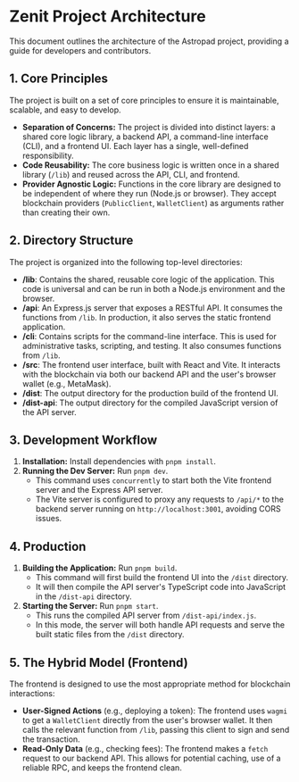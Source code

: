 # Zenit Project Architecture

This document outlines the architecture of the Astropad project, providing a guide for developers and contributors.

## 1. Core Principles

The project is built on a set of core principles to ensure it is maintainable, scalable, and easy to develop.

- **Separation of Concerns:** The project is divided into distinct layers: a shared core logic library, a backend API, a command-line interface (CLI), and a frontend UI. Each layer has a single, well-defined responsibility.
- **Code Reusability:** The core business logic is written once in a shared library (`/lib`) and reused across the API, CLI, and frontend.
- **Provider Agnostic Logic:** Functions in the core library are designed to be independent of where they run (Node.js or browser). They accept blockchain providers (`PublicClient`, `WalletClient`) as arguments rather than creating their own.

## 2. Directory Structure

The project is organized into the following top-level directories:

- **/lib**: Contains the shared, reusable core logic of the application. This code is universal and can be run in both a Node.js environment and the browser.
- **/api**: An Express.js server that exposes a RESTful API. It consumes the functions from `/lib`. In production, it also serves the static frontend application.
- **/cli**: Contains scripts for the command-line interface. This is used for administrative tasks, scripting, and testing. It also consumes functions from `/lib`.
- **/src**: The frontend user interface, built with React and Vite. It interacts with the blockchain via both our backend API and the user's browser wallet (e.g., MetaMask).
- **/dist**: The output directory for the production build of the frontend UI.
- **/dist-api**: The output directory for the compiled JavaScript version of the API server.

## 3. Development Workflow

1.  **Installation:** Install dependencies with `pnpm install`.
2.  **Running the Dev Server:** Run `pnpm dev`.
    - This command uses `concurrently` to start both the Vite frontend server and the Express API server.
    - The Vite server is configured to proxy any requests to `/api/*` to the backend server running on `http://localhost:3001`, avoiding CORS issues.

## 4. Production

1.  **Building the Application:** Run `pnpm build`.
    - This command will first build the frontend UI into the `/dist` directory.
    - It will then compile the API server's TypeScript code into JavaScript in the `/dist-api` directory.
2.  **Starting the Server:** Run `pnpm start`.
    - This runs the compiled API server from `/dist-api/index.js`.
    - In this mode, the server will both handle API requests and serve the built static files from the `/dist` directory.

## 5. The Hybrid Model (Frontend)

The frontend is designed to use the most appropriate method for blockchain interactions:

- **User-Signed Actions** (e.g., deploying a token): The frontend uses `wagmi` to get a `WalletClient` directly from the user's browser wallet. It then calls the relevant function from `/lib`, passing this client to sign and send the transaction.
- **Read-Only Data** (e.g., checking fees): The frontend makes a `fetch` request to our backend API. This allows for potential caching, use of a reliable RPC, and keeps the frontend clean.
